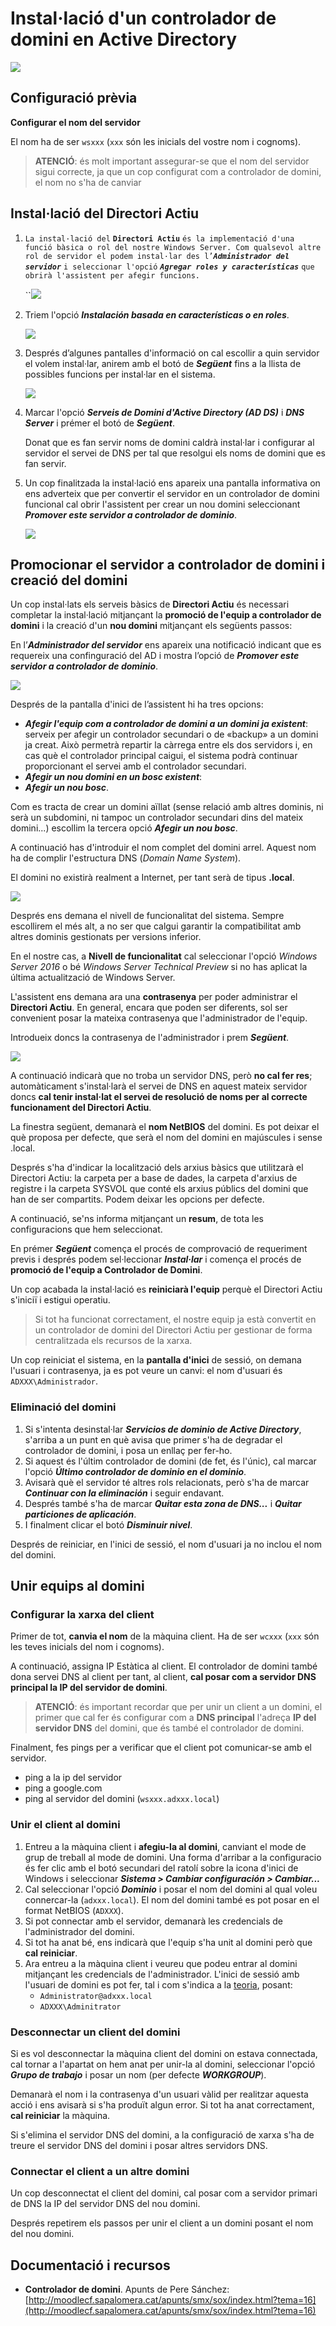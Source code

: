 # Instal·lació d'un controlador de domini en Active Directory

![](../../.gitbook/assets/activedirectory.png)

## Configuració prèvia

**Configurar el nom del servidor**

El nom ha de ser `wsxxx` \(`xxx` són les inicials del vostre nom i cognoms\).

> **ATENCIÓ**: és molt important assegurar-se que el nom del servidor sigui correcte, ja que un cop configurat com a controlador de domini, el nom no s'ha de canviar

## Instal·lació del Directori Actiu

1. `La instal·lació del` **`Directori Actiu`** `és la implementació d'una funció bàsica o rol del nostre Windows Server. Com qualsevol altre rol de servidor el podem instal·lar des l’`_**`Administrador del servidor`**_ `i seleccionar l'opció` _**`Agregar roles y características`**_ `que obrirà l'assistent per afegir funcions.`

   \`\`![](https://github.com/ldediegom/gitbook-sox/tree/da301902aefdc6f0c12f6016f9e43f8cf24607bf/.gitbook/assets/ad_afegir.png)

2. Triem l'opció _**Instalación basada en características o en roles**_.

   ![](https://github.com/ldediegom/gitbook-sox/tree/da301902aefdc6f0c12f6016f9e43f8cf24607bf/.gitbook/assets/ad_ins2.png)

3. Després d’algunes pantalles d'informació on cal escollir a quin servidor el volem instal·lar, anirem amb el botó de _**Següent**_ fins a la llista de possibles funcions per instal·lar en el sistema.

   ![](https://github.com/ldediegom/gitbook-sox/tree/da301902aefdc6f0c12f6016f9e43f8cf24607bf/.gitbook/assets/ad_ins3.png)

4. Marcar l'opció _**Serveis de Domini d'Active Directory \(AD DS\)**_ i _**DNS Server**_ i prémer el botó de _**Següent**_.

   Donat que es fan servir noms de domini caldrà instal·lar i configurar al servidor el servei de DNS per tal que resolgui els noms de domini que es fan servir.

5. Un cop finalitzada la instal·lació ens apareix una pantalla informativa on ens adverteix que per convertir el servidor en un controlador de domini funcional cal obrir l'assistent per crear un nou domini seleccionant _**Promover este servidor a controlador de dominio**_.

   ![](https://github.com/ldediegom/gitbook-sox/tree/da301902aefdc6f0c12f6016f9e43f8cf24607bf/.gitbook/assets/ad_ins4.png)

## Promocionar el servidor a controlador de domini i creació del domini

Un cop instal·lats els serveis bàsics de **Directori Actiu** és necessari completar la instal·lació mitjançant la **promoció de l'equip a controlador de domini** i la creació d'un **nou domini** mitjançant els següents passos:

En l’_**Administrador del servidor**_ ens apareix una notificació indicant que es requereix una confinguració del AD i mostra l’opció de _**Promover este servidor a controlador de dominio**_.

![](https://github.com/ldediegom/gitbook-sox/tree/da301902aefdc6f0c12f6016f9e43f8cf24607bf/.gitbook/assets/ad_ins5.png)

Després de la pantalla d'inici de l’assistent hi ha tres opcions:

* _**Afegir l'equip com a controlador de domini a un domini ja existent**_: serveix per afegir un controlador secundari o de «backup» a un domini ja creat. Això permetrà repartir la càrrega entre els dos servidors i, en cas què el controlador principal caigui, el sistema podrà continuar proporcionant el servei amb el controlador secundari.
* _**Afegir un nou domini en un bosc existent**_: 
* _**Afegir un nou bosc**_.

Com es tracta de crear un domini aïllat \(sense relació amb altres dominis, ni serà un subdomini, ni tampoc un controlador secundari dins del mateix domini...\) escollim la tercera opció _**Afegir un nou bosc**_.

A continuació has d'introduir el nom complet del domini arrel. Aquest nom ha de complir l'estructura DNS \(_Domain Name System_\).

El domini no existirà realment a Internet, per tant serà de tipus **.local**.

![](https://github.com/ldediegom/gitbook-sox/tree/da301902aefdc6f0c12f6016f9e43f8cf24607bf/.gitbook/assets/ad_ins6.png)

Després ens demana el nivell de funcionalitat del sistema. Sempre escollirem el més alt, a no ser que calgui garantir la compatibilitat amb altres dominis gestionats per versions inferior.

En el nostre cas, a **Nivell de funcionalitat** cal seleccionar l'opció _Windows Server 2016_ o bé _Windows Server Technical Preview_ si no has aplicat la última actualització de Windows Server.

L'assistent ens demana ara una **contrasenya** per poder administrar el **Directori Actiu**. En general, encara que poden ser diferents, sol ser convenient posar la mateixa contrasenya que l'administrador de l'equip.

Introdueix doncs la contrasenya de l'administrador i prem _**Següent**_.

![](https://github.com/ldediegom/gitbook-sox/tree/da301902aefdc6f0c12f6016f9e43f8cf24607bf/.gitbook/assets/ad_ins7.png)

A continuació indicarà que no troba un servidor DNS, però **no cal fer res**; automàticament s'instal·larà el servei de DNS en aquest mateix servidor doncs **cal tenir instal·lat el servei de resolució de noms per al correcte funcionament del Directori Actiu**.

La finestra següent, demanarà el **nom NetBIOS** del domini. Es pot deixar el què proposa per defecte, que serà el nom del domini en majúscules i sense .local.

Després s'ha d'indicar la localització dels arxius bàsics que utilitzarà el Directori Actiu: la carpeta per a base de dades, la carpeta d'arxius de registre i la carpeta SYSVOL que conté els arxius públics del domini que han de ser compartits. Podem deixar les opcions per defecte.

A continuació, se'ns informa mitjançant un **resum**, de tota les configuracions que hem seleccionat.

En prémer _**Següent**_ comença el procés de comprovació de requeriment previs i després podem sel·leccionar _**Instal·lar**_ i comença el procés de **promoció de l'equip a Controlador de Domini**.

Un cop acabada la instal·lació es **reiniciarà l'equip** perquè el Directori Actiu s'iniciï i estigui operatiu.

> Si tot ha funcionat correctament, el nostre equip ja està convertit en un controlador de domini del Directori Actiu per gestionar de forma centralitzada els recursos de la xarxa.

Un cop reiniciat el sistema, en la **pantalla d'inici** de sessió, on demana l'usuari i contrasenya, ja es pot veure un canvi: el nom d'usuari és `ADXXX\Administrador`.

### Eliminació del domini

1. Si s'intenta desinstal·lar _**Servicios de dominio de Active Directory**_, s'arriba a un punt en què avisa que primer s'ha de degradar el controlador de domini, i posa un enllaç per fer-ho.
2. Si aquest és l'últim controlador de domini \(de fet, és l'únic\), cal marcar l'opció _**Último controlador de dominio en el dominio**_.
3. Avisarà què el servidor té altres rols relacionats, però s'ha de marcar _**Continuar con la eliminación**_ i seguir endavant.
4. Després també s'ha de marcar _**Quitar esta zona de DNS...**_ i _**Quitar particiones de aplicación**_.
5. I finalment clicar el botó _**Disminuir nivel**_.

Després de reiniciar, en l'inici de sessió, el nom d'usuari ja no inclou el nom del domini.

## Unir equips al domini

### Configurar la xarxa del client

Primer de tot, **canvia el nom** de la màquina client. Ha de ser `wcxxx` \(`xxx` són les teves inicials del nom i cognoms\).

A continuació, assigna IP Estàtica al client. El controlador de domini també dona servei DNS al client per tant, al client, **cal posar com a servidor DNS principal la IP del servidor de domini**.

> **ATENCIÓ**: és important recordar que per unir un client a un domini, el primer que cal fer és configurar com a **DNS principal** l'adreça **IP del servidor DNS** del domini, que és també el controlador de domini.

Finalment, fes pings per a verificar que el client pot comunicar-se amb el servidor.

* ping a la ip del servidor 
* ping a google.com
* ping al servidor del domini \(`wsxxx.adxxx.local`\)

### Unir el client al domini

1. Entreu a la màquina client i **afegiu-la al domini**, canviant el mode de grup de treball al mode de domini. Una forma d'arribar a la configuracio és fer clic amb el botó secundari del ratolí sobre la icona d'inici de Windows i seleccionar _**Sistema &gt; Cambiar configuración &gt; Cambiar...**_
2. Cal seleccionar l'opció _**Dominio**_ i posar el nom del domini al qual voleu connercar-la \(`adxxx.local`\). El nom del domini també es pot posar en el format NetBIOS \(`ADXXX`\).
3. Si pot connectar amb el servidor, demanarà les credencials de l'administrador del domini.
4. Si tot ha anat bé, ens indicarà que l'equip s'ha unit al domini però que **cal reiniciar**.
5. Ara entreu a la màquina client i veureu que podeu entrar al domini mitjançant les credencials de l'administrador. L'inici de sessió amb l'usuari de domini es pot fer, tal i com s'indica a la [teoria](https://github.com/seicoll/sox/tree/0d2f60ffb695541608217beec864370e547005e0/UF1/usuaris-grups-i-unitats-organitzatives.html#usuaris-globals), posant:
   * `Administrator@adxxx.local` 
   * `ADXXX\Adminitrator` 

### Desconnectar un client del domini

Si es vol desconnectar la màquina client del domini on estava connectada, cal tornar a l'apartat on hem anat per unir-la al domini, seleccionar l'opció _**Grupo de trabajo**_ i posar un nom \(per defecte _**WORKGROUP**_\).

Demanarà el nom i la contrasenya d'un usuari vàlid per realitzar aquesta acció i ens avisarà si s'ha produït algun error. Si tot ha anat correctament, **cal reiniciar** la màquina.

Si s'elimina el servidor DNS del domini, a la configuració de xarxa s'ha de treure el servidor DNS del domini i posar altres servidors DNS.

### Connectar el client a un altre domini

Un cop desconnectat el client del domini, cal posar com a servidor primari de DNS la IP del servidor DNS del nou domini.

Després repetirem els passos per unir el client a un domini posant el nom del nou domini.

## Documentació i recursos

* **Controlador de domini**. Apunts de Pere Sánchez: [http://moodlecf.sapalomera.cat/apunts/smx/sox/index.html?tema=16](http://moodlecf.sapalomera.cat/apunts/smx/sox/index.html?tema=16)

